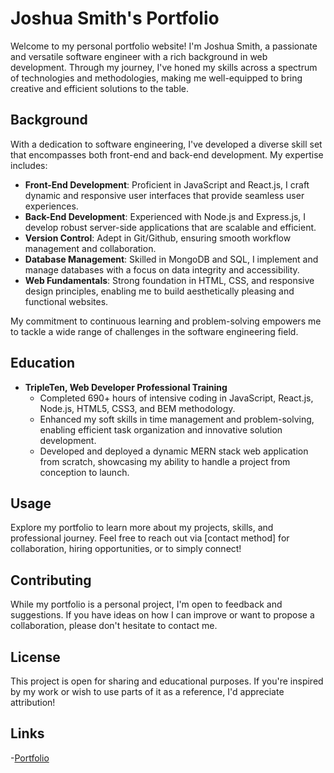 # Joshua Smith's Portfolio

Welcome to my personal portfolio website! I'm Joshua Smith, a passionate and versatile software engineer with a rich background in web development. Through my journey, I've honed my skills across a spectrum of technologies and methodologies, making me well-equipped to bring creative and efficient solutions to the table.

## Background

With a dedication to software engineering, I've developed a diverse skill set that encompasses both front-end and back-end development. My expertise includes:

- **Front-End Development**: Proficient in JavaScript and React.js, I craft dynamic and responsive user interfaces that provide seamless user experiences.
- **Back-End Development**: Experienced with Node.js and Express.js, I develop robust server-side applications that are scalable and efficient.
- **Version Control**: Adept in Git/Github, ensuring smooth workflow management and collaboration.
- **Database Management**: Skilled in MongoDB and SQL, I implement and manage databases with a focus on data integrity and accessibility.
- **Web Fundamentals**: Strong foundation in HTML, CSS, and responsive design principles, enabling me to build aesthetically pleasing and functional websites.

My commitment to continuous learning and problem-solving empowers me to tackle a wide range of challenges in the software engineering field.

## Education

- **TripleTen, Web Developer Professional Training**
  - Completed 690+ hours of intensive coding in JavaScript, React.js, Node.js, HTML5, CSS3, and BEM methodology.
  - Enhanced my soft skills in time management and problem-solving, enabling efficient task organization and innovative solution development.
  - Developed and deployed a dynamic MERN stack web application from scratch, showcasing my ability to handle a project from conception to launch.


## Usage

Explore my portfolio to learn more about my projects, skills, and professional journey. Feel free to reach out via [contact method] for collaboration, hiring opportunities, or to simply connect!

## Contributing

While my portfolio is a personal project, I'm open to feedback and suggestions. If you have ideas on how I can improve or want to propose a collaboration, please don't hesitate to contact me.

## License

This project is open for sharing and educational purposes. If you're inspired by my work or wish to use parts of it as a reference, I'd appreciate attribution!

## Links

-[Portfolio](https://justjoshin12.github.io/Portfolio-Website/)